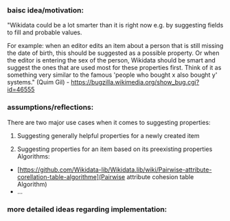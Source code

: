 ### baisc idea/motivation:

"Wikidata could be a lot smarter than it is right now e.g. by suggesting fields
to fill and probable values. 

For example: when an editor edits an item about a person that is still missing
the date of birth, this should be suggested as a possible property. Or when the
editor is entering the sex of the person, Wikidata should be smart and suggest
the ones that are used most for these properties first. Think of it as
something very similar to the famous 'people who bought x also bought y'
systems." (Quim Gil) - https://bugzilla.wikimedia.org/show_bug.cgi?id=46555

### assumptions/reflections:

There are two major use cases when it comes to suggesting properties:

1. Suggesting generally helpful properties for a newly created item 

2. Suggesting properties for an item based on its preexisting properties
Algorithms:
  * [https://github.com/Wikidata-lib/Wikidata.lib/wiki/Pairwise-attribute-corellation-table-algorithme](Pairwise attribute cohesion table Algorithm)
  * ...

### more detailed ideas regarding implementation:




